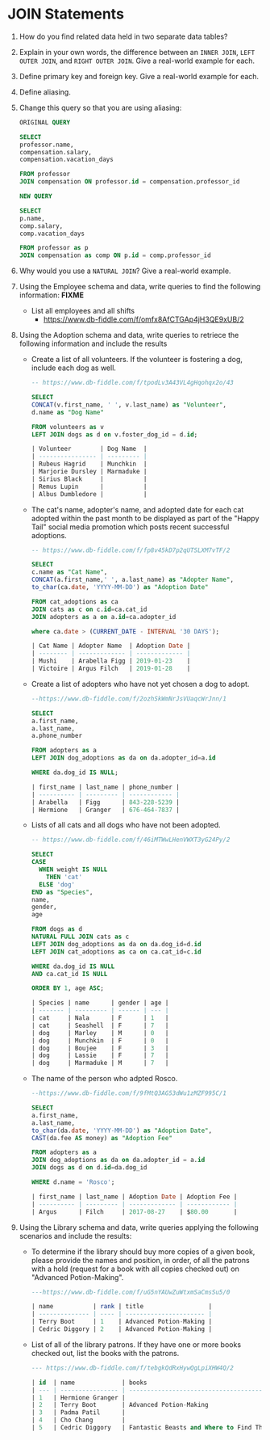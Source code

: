 # JOIN Statements

1. How do you find related data held in two separate data tables?
2. Explain in your own words, the difference between an `INNER JOIN`, `LEFT OUTER JOIN`, and `RIGHT OUTER JOIN`. Give a real-world example for each.
1. Define primary key and foreign key. Give a real-world example for each.
1. Define aliasing.
1. Change this query so that you are using aliasing:

    ``` sql
    ORIGINAL QUERY

    SELECT 
    professor.name, 
    compensation.salary, 
    compensation.vacation_days

    FROM professor
    JOIN compensation ON professor.id = compensation.professor_id
    
    NEW QUERY 

    SELECT 
    p.name,
    comp.salary, 
    comp.vacation_days

    FROM professor as p
    JOIN compensation as comp ON p.id = comp.professor_id
    ```

1. Why would you use a `NATURAL JOIN`? Give a real-world example.
1. Using the Employee schema and data, write queries to find the following information: **FIXME**
   * List all employees and all shifts
     * https://www.db-fiddle.com/f/omfx8AfCTGAp4jH3QE9xUB/2 
1. Using the Adoption schema and data, write queries to retriece the following information and include the results
    * Create a list of all volunteers. If the volunteer is fostering a dog, include each dog as well.
      
        ``` sql 
        -- https://www.db-fiddle.com/f/tpodLv3A43VL4gHqohqx2o/43

        SELECT 
        CONCAT(v.first_name, ' ', v.last_name) as "Volunteer",
        d.name as "Dog Name"
        
        FROM volunteers as v
        LEFT JOIN dogs as d on v.foster_dog_id = d.id;

        | Volunteer        | Dog Name  |
        | ---------------- | --------- |
        | Rubeus Hagrid    | Munchkin  |
        | Marjorie Dursley | Marmaduke |
        | Sirius Black     |           |
        | Remus Lupin      |           |
        | Albus Dumbledore |           |

        ```

    * The cat's name, adopter's name, and adopted date for each cat adopted within the past month to be displayed as part of the "Happy Tail" social media promotion which posts recent successful adoptions.
       
        ``` SQL
        -- https://www.db-fiddle.com/f/fp8v45kD7p2qUTSLXM7vTF/2

        SELECT
        c.name as "Cat Name",
        CONCAT(a.first_name,' ', a.last_name) as "Adopter Name",
        to_char(ca.date, 'YYYY-MM-DD') as "Adoption Date"
        
        FROM cat_adoptions as ca
        JOIN cats as c on c.id=ca.cat_id
        JOIN adopters as a on a.id=ca.adopter_id
        
        where ca.date > (CURRENT_DATE - INTERVAL '30 DAYS');

        | Cat Name | Adopter Name  | Adoption Date |
        | -------- | ------------- | ------------- |
        | Mushi    | Arabella Figg | 2019-01-23    |
        | Victoire | Argus Filch   | 2019-01-28    |

        ```

    * Create a list of adopters who have not yet chosen a dog to adopt.
        ``` sql
        --https://www.db-fiddle.com/f/2ozhSkWmNrJsVUaqcWrJnn/1

        SELECT
        a.first_name,
        a.last_name,
        a.phone_number

        FROM adopters as a
        LEFT JOIN dog_adoptions as da on da.adopter_id=a.id

        WHERE da.dog_id IS NULL;

        | first_name | last_name | phone_number |
        | ---------- | --------- | ------------ |
        | Arabella   | Figg      | 843-228-5239 |
        | Hermione   | Granger   | 676-464-7837 |
        ```  

    * Lists of all cats and all dogs who have not been adopted.
        
        ``` sql
        -- https://www.db-fiddle.com/f/46iMTWwLHenVWXT3yG24Py/2

        SELECT 
        CASE 
          WHEN weight IS NULL 
            THEN 'cat'
          ELSE 'dog'
        END as "Species",
        name, 
        gender,
        age
        
        FROM dogs as d
        NATURAL FULL JOIN cats as c
        LEFT JOIN dog_adoptions as da on da.dog_id=d.id
        LEFT JOIN cat_adoptions as ca on ca.cat_id=c.id
        
        WHERE da.dog_id IS NULL
        AND ca.cat_id IS NULL
        
        ORDER BY 1, age ASC;

        | Species | name      | gender | age |
        | ------- | --------- | ------ | --- |
        | cat     | Nala      | F      | 1   |
        | cat     | Seashell  | F      | 7   |
        | dog     | Marley    | M      | 0   |
        | dog     | Munchkin  | F      | 0   |
        | dog     | Boujee    | F      | 3   |
        | dog     | Lassie    | F      | 7   |
        | dog     | Marmaduke | M      | 7   |

    * The name of the person who adpted Rosco.
        
        ```sql
        --https://www.db-fiddle.com/f/9fMtQ3AG53dWu1zMZF995C/1

        SELECT
        a.first_name,
        a.last_name,
        to_char(da.date, 'YYYY-MM-DD') as "Adoption Date",
        CAST(da.fee AS money) as "Adoption Fee"
        
        FROM adopters as a
        JOIN dog_adoptions as da on da.adopter_id = a.id
        JOIN dogs as d on d.id=da.dog_id
        
        WHERE d.name = 'Rosco';

        | first_name | last_name | Adoption Date | Adoption Fee |
        | ---------- | --------- | ------------- | ------------ |
        | Argus      | Filch     | 2017-08-27    | $80.00       |
        ```

2. Using the Library schema and data, write queries applying the following scenarios and include the results:
    * To determine if the library should buy more copies of a given book, please provide the names and position, in order, of all the patrons with a hold (request for a book with all copies checked out) on "Advanced Potion-Making".

        ``` sql
        ---https://www.db-fiddle.com/f/uG5nYAUwZuWtxmSaCmsSu5/0

        | name           | rank | title                  |
        | -------------- | ---- | ---------------------- |
        | Terry Boot     | 1    | Advanced Potion-Making |
        | Cedric Diggory | 2    | Advanced Potion-Making |

        ```

    * List of all of the library patrons. If they have one or more books checked out, list the books with the patrons.
  
        ``` sql 
        --- https://www.db-fiddle.com/f/tebgkQdRxHywQgLpiXHW4Q/2

        | id  | name             | books                                   |
        | --- | ---------------- | --------------------------------------- |
        | 1   | Hermione Granger |                                         |
        | 2   | Terry Boot       | Advanced Potion-Making                  |
        | 3   | Padma Patil      |                                         |
        | 4   | Cho Chang        |                                         |
        | 5   | Cedric Diggory   | Fantastic Beasts and Where to Find Them |

        ```